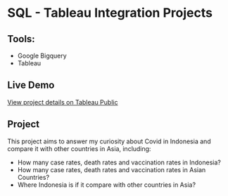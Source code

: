 # SQL - Tableau Integration Projects

## Tools:
- Google Bigquery
- Tableau

## Live Demo
[View project details on Tableau Public](https://public.tableau.com/app/profile/adam.sulistyo.n/viz/CovidRateinIndonesiaandCompareWithOtherCountriesinAsia/CovidRateTracker)

## Project
This project aims to answer my curiosity about Covid in Indonesia and compare it with other countries in Asia, including:
- How many case rates, death rates and vaccination rates in Indonesia? 
- How many case rates, death rates and vaccination rates in Asian Countries?
- Where Indonesia is if it compare with other countries in Asia?
